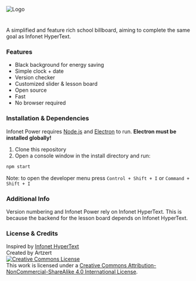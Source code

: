 ![Logo](https://i.imgur.com/5OMEg3p.png)
#
A simplified and feature rich school billboard, aiming to complete the same goal as Infonet HyperText. 
### Features
- Black background for energy saving
- Simple clock + date
- Version checker
- Customized slider & lesson board
- Open source
- Fast
- No browser required
### Installation & Dependencies
Infonet Power requires [Node.js](https://nodejs.org/) and [Electron](https://www.electronjs.org/) to run.
**Electron must be installed globally!**

1) Clone this repository
2) Open a console window in the install directory and run:
```sh
npm start
```
Note: to open the developer menu press `Control + Shift + I` or `Command + Shift + I`
### Additional Info
Version numbering and Infonet Power rely on Infonet HyperText. This is because the backend for the lesson board depends on Infonet HyperText.

### License & Credits
Inspired by [Infonet HyperText](https://github.com/MaxTechnics/Infonet-HyperText)<br />
Created by Artzert<br />
<a rel="license" href="http://creativecommons.org/licenses/by-nc-sa/4.0/"><img alt="Creative Commons License" style="border-width:0" src="https://i.creativecommons.org/l/by-nc-sa/4.0/88x31.png" /><br /></a>This work is licensed under a <a rel="license" href="http://creativecommons.org/licenses/by-nc-sa/4.0/">Creative Commons Attribution-NonCommercial-ShareAlike 4.0 International License</a>.
